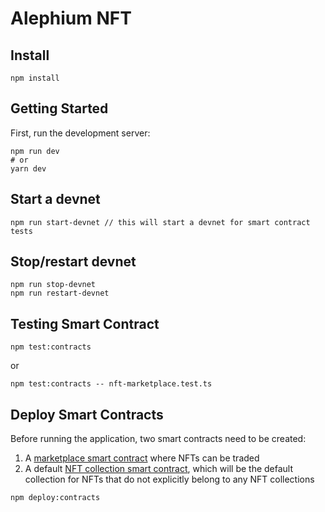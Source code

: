 # Alephium NFT

## Install

```
npm install
```

## Getting Started

First, run the development server:

```
npm run dev
# or
yarn dev
```

## Start a devnet

```
npm run start-devnet // this will start a devnet for smart contract tests
```

## Stop/restart devnet

```
npm run stop-devnet
npm run restart-devnet
```

## Testing Smart Contract

```
npm test:contracts
```

or

```
npm test:contracts -- nft-marketplace.test.ts
```

## Deploy Smart Contracts
Before running the application, two smart contracts need to be created:
1. A [marketplace smart contract](contracts/nft_marketplace.ral) where
   NFTs can be traded
2. A default [NFT collection smart
   contract](contracts/nft_collection.ral), which will be the default
   collection for NFTs that do not explicitly belong to any NFT
   collections

```
npm deploy:contracts
```

